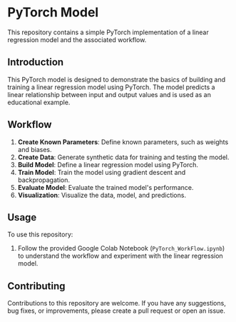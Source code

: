 # PyTorch Model

This repository contains a simple PyTorch implementation of a linear regression model and the associated workflow.

## Introduction

This PyTorch model is designed to demonstrate the basics of building and training a linear regression model using PyTorch. The model predicts a linear relationship between input and output values and is used as an educational example.

## Workflow

1. **Create Known Parameters**: Define known parameters, such as weights and biases.
2. **Create Data**: Generate synthetic data for training and testing the model.
3. **Build Model**: Define a linear regression model using PyTorch.
4. **Train Model**: Train the model using gradient descent and backpropagation.
5. **Evaluate Model**: Evaluate the trained model's performance.
6. **Visualization**: Visualize the data, model, and predictions.

## Usage

To use this repository:

1. Follow the provided Google Colab Notebook (`PyTorch_WorkFlow.ipynb`) to understand the workflow and experiment with the linear regression model.

## Contributing

Contributions to this repository are welcome. If you have any suggestions, bug fixes, or improvements, please create a pull request or open an issue.
